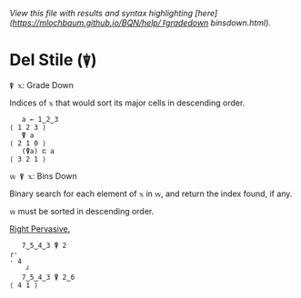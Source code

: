 *View this file with results and syntax highlighting [here](https://mlochbaum.github.io/BQN/help/⍒gradedown binsdown.html).*

# Del Stile (`⍒`)

`⍒ 𝕩`: Grade Down

Indices of `𝕩` that would sort its major cells in descending order.

       a ← 1‿2‿3
    ⟨ 1 2 3 ⟩
       ⍒ a
    ⟨ 2 1 0 ⟩
       (⍒a) ⊏ a
    ⟨ 3 2 1 ⟩ 


`𝕨 ⍒ 𝕩`: Bins Down

Binary search for each element of `𝕩` in `𝕨`, and return the index found, if any. 

`𝕨` must be sorted in descending order.

[Right Pervasive.](https://mlochbaum.github.io/BQN/doc/arithmetic.html#pervasion)

       7‿5‿4‿3 ⍒ 2
    ┌·   
    · 4  
        ┘
       7‿5‿4‿3 ⍒ 2‿6
    ⟨ 4 1 ⟩

